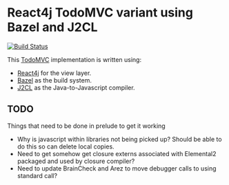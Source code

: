 # React4j TodoMVC variant using Bazel and J2CL

[![Build Status](https://api.travis-ci.com/react4j/react4j-todomvc.png?branch=raw_bazel_j2cl)](http://travis-ci.org/react4j/react4j-todomvc)

This [TodoMVC](http://todomvc.com/) implementation is written using:

* [React4j](https://react4j.github.io) for the view layer.
* [Bazel](https://bazel.build/) as the build system.
* [J2CL](https://githum.com/google/j2cl) as the Java-to-Javascript compiler.

## TODO

Things that need to be done in prelude to get it working

- Why is javascript within libraries not being picked up? Should be able to do this so can delete local copies.
- Need to get somehow get closure externs associated with Elemental2 packaged and used by closure compiler?
- Need to update BrainCheck and Arez to move debugger calls to using standard call?

